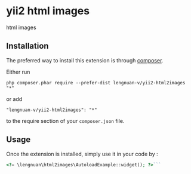 yii2 html images
================
html images

Installation
------------

The preferred way to install this extension is through [composer](http://getcomposer.org/download/).

Either run

```
php composer.phar require --prefer-dist lengnuan-v/yii2-html2images "*"
```

or add

```
"lengnuan-v/yii2-html2images": "*"
```

to the require section of your `composer.json` file.


Usage
-----

Once the extension is installed, simply use it in your code by  :

```php
<?= \lengnuan\html2images\AutoloadExample::widget(); ?>```